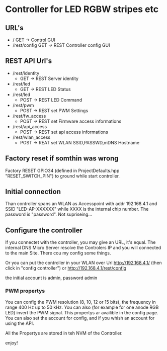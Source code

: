 
# Controller for LED RGBW stripes etc


## URL's
* /                   GET  -> Control GUI
* /rest/config        GET  -> REST Controller config GUI 

## REST API Url's
* /rest/identity
  - GET  -> REST Server identity
* /rest/led
  - GET  -> REST LED Status
* /rest/led
  - POST -> REST LED Command
* /rest/pwm
  - POST -> REST set PWM Settings
* /rest/fw_access
  - POST -> REST set Firmware access informations
* /rest/api_access
  - POST -> REST set api access informations
* /rest/wlan_access
  - POST -> REAT set WLAN SSID,PASSWD,mDNS Hostname

## Factory reset if somthin was wrong
Factory RESET GPIO34 (defined in ProjectDefaults.hpp "RESET_SWITCH_PIN") 
to ground while start controller.

## Initial connection
Than controller spans an WLAN as Accesspoint with addr 192.168.4.1 
and SSID "LED-AP-XXXXXX" while XXXX is the internal chip number.
The password is "password". Not supriseing...

## Configure the controller
If you connectet with the controller, you may give an URL, it's equal.
The internal DNS Micro Server resolve the Controlers IP and you will 
connected to the main Site. There cou my config some things.

Or you can put the controller in your WLAN over Url
http://192.168.4.1/ (then click in "config controller") 
  or
http://192.168.4.1/rest/config

the initial account is admin, password admin

### PWM propertys
You can config the PWM resolution (8, 10, 12 or 15 bits), the frequency 
in range 400 Hz up to 50 kHz.
You can also (for example for one anode RGB LED) invert the PWM signal.
This propertys ar availible in the config page.
You can also set the account for config, and if you whish an account 
for using the API.

All the Propertys are stored in teh NVM of the Controller.


enjoy!

